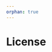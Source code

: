 ```yaml
---
orphan: true
---
```


# License

```{include} ../LICENSE

```
                                                                                                                                                                              